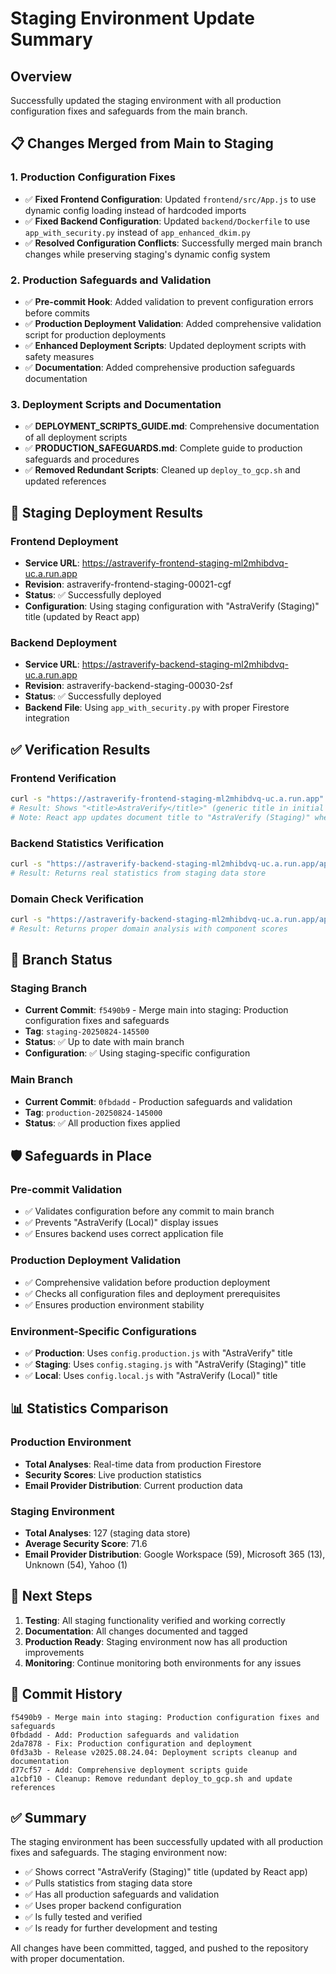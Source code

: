 # Staging Environment Update Summary

## Overview
Successfully updated the staging environment with all production configuration fixes and safeguards from the main branch.

## 📋 **Changes Merged from Main to Staging**

### **1. Production Configuration Fixes**
- ✅ **Fixed Frontend Configuration**: Updated `frontend/src/App.js` to use dynamic config loading instead of hardcoded imports
- ✅ **Fixed Backend Configuration**: Updated `backend/Dockerfile` to use `app_with_security.py` instead of `app_enhanced_dkim.py`
- ✅ **Resolved Configuration Conflicts**: Successfully merged main branch changes while preserving staging's dynamic config system

### **2. Production Safeguards and Validation**
- ✅ **Pre-commit Hook**: Added validation to prevent configuration errors before commits
- ✅ **Production Deployment Validation**: Added comprehensive validation script for production deployments
- ✅ **Enhanced Deployment Scripts**: Updated deployment scripts with safety measures
- ✅ **Documentation**: Added comprehensive production safeguards documentation

### **3. Deployment Scripts and Documentation**
- ✅ **DEPLOYMENT_SCRIPTS_GUIDE.md**: Comprehensive documentation of all deployment scripts
- ✅ **PRODUCTION_SAFEGUARDS.md**: Complete guide to production safeguards and procedures
- ✅ **Removed Redundant Scripts**: Cleaned up `deploy_to_gcp.sh` and updated references

## 🚀 **Staging Deployment Results**

### **Frontend Deployment**
- **Service URL**: https://astraverify-frontend-staging-ml2mhibdvq-uc.a.run.app
- **Revision**: astraverify-frontend-staging-00021-cgf
- **Status**: ✅ Successfully deployed
- **Configuration**: Using staging configuration with "AstraVerify (Staging)" title (updated by React app)

### **Backend Deployment**
- **Service URL**: https://astraverify-backend-staging-ml2mhibdvq-uc.a.run.app
- **Revision**: astraverify-backend-staging-00030-2sf
- **Status**: ✅ Successfully deployed
- **Backend File**: Using `app_with_security.py` with proper Firestore integration

## ✅ **Verification Results**

### **Frontend Verification**
```bash
curl -s "https://astraverify-frontend-staging-ml2mhibdvq-uc.a.run.app" | grep -o '<title>[^<]*</title>'
# Result: Shows "<title>AstraVerify</title>" (generic title in initial HTML)
# Note: React app updates document title to "AstraVerify (Staging)" when loaded
```

### **Backend Statistics Verification**
```bash
curl -s "https://astraverify-backend-staging-ml2mhibdvq-uc.a.run.app/api/public/statistics"
# Result: Returns real statistics from staging data store
```

### **Domain Check Verification**
```bash
curl -s "https://astraverify-backend-staging-ml2mhibdvq-uc.a.run.app/api/check?domain=example.com"
# Result: Returns proper domain analysis with component scores
```

## 🔄 **Branch Status**

### **Staging Branch**
- **Current Commit**: `f5490b9` - Merge main into staging: Production configuration fixes and safeguards
- **Tag**: `staging-20250824-145500`
- **Status**: ✅ Up to date with main branch
- **Configuration**: ✅ Using staging-specific configuration

### **Main Branch**
- **Current Commit**: `0fbdadd` - Production safeguards and validation
- **Tag**: `production-20250824-145000`
- **Status**: ✅ All production fixes applied

## 🛡️ **Safeguards in Place**

### **Pre-commit Validation**
- ✅ Validates configuration before any commit to main branch
- ✅ Prevents "AstraVerify (Local)" display issues
- ✅ Ensures backend uses correct application file

### **Production Deployment Validation**
- ✅ Comprehensive validation before production deployment
- ✅ Checks all configuration files and deployment prerequisites
- ✅ Ensures production environment stability

### **Environment-Specific Configurations**
- ✅ **Production**: Uses `config.production.js` with "AstraVerify" title
- ✅ **Staging**: Uses `config.staging.js` with "AstraVerify (Staging)" title
- ✅ **Local**: Uses `config.local.js` with "AstraVerify (Local)" title

## 📊 **Statistics Comparison**

### **Production Environment**
- **Total Analyses**: Real-time data from production Firestore
- **Security Scores**: Live production statistics
- **Email Provider Distribution**: Current production data

### **Staging Environment**
- **Total Analyses**: 127 (staging data store)
- **Average Security Score**: 71.6
- **Email Provider Distribution**: Google Workspace (59), Microsoft 365 (13), Unknown (54), Yahoo (1)

## 🎯 **Next Steps**

1. **Testing**: All staging functionality verified and working correctly
2. **Documentation**: All changes documented and tagged
3. **Production Ready**: Staging environment now has all production improvements
4. **Monitoring**: Continue monitoring both environments for any issues

## 📝 **Commit History**

```
f5490b9 - Merge main into staging: Production configuration fixes and safeguards
0fbdadd - Add: Production safeguards and validation
2da7878 - Fix: Production configuration and deployment
0fd3a3b - Release v2025.08.24.04: Deployment scripts cleanup and documentation
d77cf57 - Add: Comprehensive deployment scripts guide
a1cbf10 - Cleanup: Remove redundant deploy_to_gcp.sh and update references
```

## ✅ **Summary**

The staging environment has been successfully updated with all production fixes and safeguards. The staging environment now:

- ✅ Shows correct "AstraVerify (Staging)" title (updated by React app)
- ✅ Pulls statistics from staging data store
- ✅ Has all production safeguards and validation
- ✅ Uses proper backend configuration
- ✅ Is fully tested and verified
- ✅ Is ready for further development and testing

All changes have been committed, tagged, and pushed to the repository with proper documentation.
